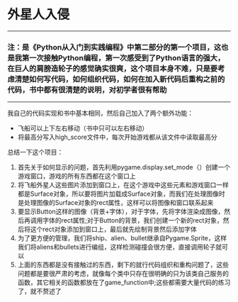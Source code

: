 # 外星人入侵 
-----------
### 注：是《Python从入门到实践编程》中第二部分的第一个项目，这也是我第一次接触Python编程，第一次感受到了Python语言的强大，在巨人的肩膀造轮子的感觉确实很爽，这个项目本身不难，只是要考虑清楚如何写代码，如何组织代码，如何在加入新代码后重构之前的代码，书中都有很清楚的说明，对初学者很有帮助
-----------
我自己的代码实现和书中基本相同，然后自己加入了两个额外功能：
* 飞船可以上下左右移动（书中只可以左右移动）
* 将最高分写入high_score文件中，每次开始游戏都从该文件中读取最高分

总结一下这个项目：
1. 首先关于如何显示的问题，首先利用pygame.display.set_mode（）创建一个游戏窗口，游戏的所有东西都在这个窗口上
2. 将飞船外星人这些图片添加到窗口上，在这个游戏中这些元素和游戏窗口一样都是Surface对象，所以要将图片加载成Surface对象，而我们在处理图像时是处理图像的Surface对象的rect属性，这样可以将图像和窗口联系起来
3. 要显示Button这样的图像（背景+字体），对于字体，先将字体渲染成图像，然后再调用字体的rect属性;对于Button的背景，我们创建一个新的rect对象，然后将这个rect对象添加到窗口上，最后就先绘制背景然后添加字体
4. 为了更方便的管理，我们将ship、alien、bullet继承自Pygame.Sprite，这样我们将aliens和bullets进行编组，这样检测碰撞会很方便，直接调用轮子就可以
5. 上面的东西都是没有接触过的东西，剩下的就行代码组织和重构问题了，这些问题都是要很严肃的考虑，就像每个类中只存在很明确的只为该类自己服务的函数，其它相关的函数都放在了game_function中;这些都需要大量代码的练习了，就不赘述了